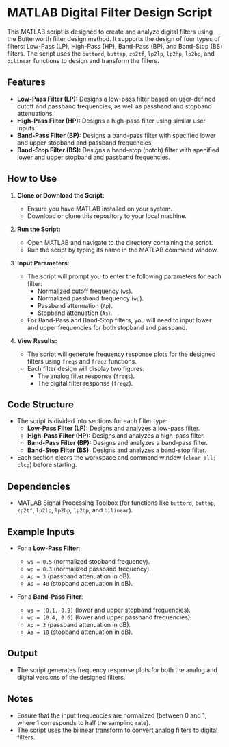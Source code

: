 # MATLAB Digital Filter Design Script

This MATLAB script is designed to create and analyze digital filters using the Butterworth filter design method. It supports the design of four types of filters: Low-Pass (LP), High-Pass (HP), Band-Pass (BP), and Band-Stop (BS) filters. The script uses the `buttord`, `buttap`, `zp2tf`, `lp2lp`, `lp2hp`, `lp2bp`, and `bilinear` functions to design and transform the filters.

## Features
- **Low-Pass Filter (LP):** Designs a low-pass filter based on user-defined cutoff and passband frequencies, as well as passband and stopband attenuations.
- **High-Pass Filter (HP):** Designs a high-pass filter using similar user inputs.
- **Band-Pass Filter (BP):** Designs a band-pass filter with specified lower and upper stopband and passband frequencies.
- **Band-Stop Filter (BS):** Designs a band-stop (notch) filter with specified lower and upper stopband and passband frequencies.

## How to Use
1. **Clone or Download the Script:**
   - Ensure you have MATLAB installed on your system.
   - Download or clone this repository to your local machine.

2. **Run the Script:**
   - Open MATLAB and navigate to the directory containing the script.
   - Run the script by typing its name in the MATLAB command window.

3. **Input Parameters:**
   - The script will prompt you to enter the following parameters for each filter:
     - Normalized cutoff frequency (`ws`).
     - Normalized passband frequency (`wp`).
     - Passband attenuation (`Ap`).
     - Stopband attenuation (`As`).
   - For Band-Pass and Band-Stop filters, you will need to input lower and upper frequencies for both stopband and passband.

4. **View Results:**
   - The script will generate frequency response plots for the designed filters using `freqs` and `freqz` functions.
   - Each filter design will display two figures:
     - The analog filter response (`freqs`).
     - The digital filter response (`freqz`).

## Code Structure
- The script is divided into sections for each filter type:
  - **Low-Pass Filter (LP):** Designs and analyzes a low-pass filter.
  - **High-Pass Filter (HP):** Designs and analyzes a high-pass filter.
  - **Band-Pass Filter (BP):** Designs and analyzes a band-pass filter.
  - **Band-Stop Filter (BS):** Designs and analyzes a band-stop filter.
- Each section clears the workspace and command window (`clear all; clc;`) before starting.

## Dependencies
- MATLAB Signal Processing Toolbox (for functions like `buttord`, `buttap`, `zp2tf`, `lp2lp`, `lp2hp`, `lp2bp`, and `bilinear`).

## Example Inputs
- For a **Low-Pass Filter**:
  - `ws = 0.5` (normalized stopband frequency).
  - `wp = 0.3` (normalized passband frequency).
  - `Ap = 3` (passband attenuation in dB).
  - `As = 40` (stopband attenuation in dB).

- For a **Band-Pass Filter**:
  - `ws = [0.1, 0.9]` (lower and upper stopband frequencies).
  - `wp = [0.4, 0.6]` (lower and upper passband frequencies).
  - `Ap = 3` (passband attenuation in dB).
  - `As = 18` (stopband attenuation in dB).

## Output
- The script generates frequency response plots for both the analog and digital versions of the designed filters.

## Notes
- Ensure that the input frequencies are normalized (between 0 and 1, where 1 corresponds to half the sampling rate).
- The script uses the bilinear transform to convert analog filters to digital filters.



